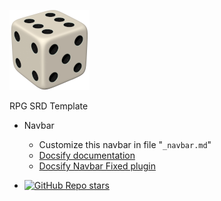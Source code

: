 <!-- Logo -->
[![](./_media/favicon.png)](/)

<!-- Title -->
RPG SRD Template

* Navbar
  * Customize this navbar in file "`_navbar.md`"
  * [Docsify documentation](https://docsify.js.org)
  * [Docsify Navbar Fixed plugin](https://github.com/LIGMATV/docsify-navbar-fixed)

* [![GitHub Repo stars](https://img.shields.io/github/stars/7thExtinctionrpg/RPG_SRD_Template ':class=badge')](https://github.com/7thExtinctionrpg/RPG_SRD_Template/)

<!-- You can safely delete this file if you don't want a navigation bar. -->